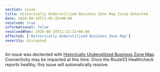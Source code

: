 ```yaml
---
section: issue
title: Historically Underutilized Business Zone Map Issue Detected
date: 2020-08-19T11:05:32+00:00
resolved: true
informational: false
resolvedWhen: 2020-08-19T11:13:31+00:00
affected: ['Historically Underutilized Business Zone Map']
severity: disrupted
---
```

An issue was dectected with [Historically Underutilized Business Zone Map](https://maps.certify.sba.gov).  Connectivity may be impacted at this time.  Once the Route53 Healthcheck reports healthy, this issue will automatically resolve.
